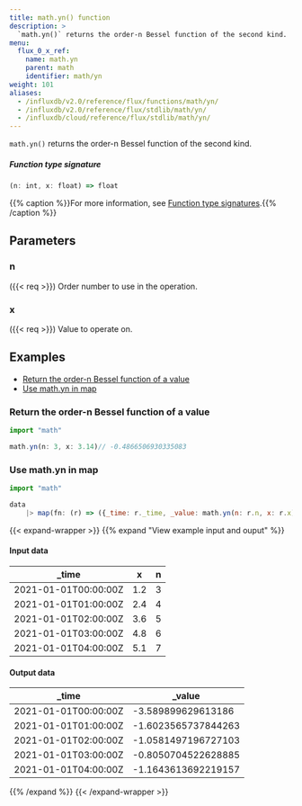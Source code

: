 ```yaml
---
title: math.yn() function
description: >
  `math.yn()` returns the order-n Bessel function of the second kind.
menu:
  flux_0_x_ref:
    name: math.yn
    parent: math
    identifier: math/yn
weight: 101
aliases:
  - /influxdb/v2.0/reference/flux/functions/math/yn/
  - /influxdb/v2.0/reference/flux/stdlib/math/yn/
  - /influxdb/cloud/reference/flux/stdlib/math/yn/
---
```


<!------------------------------------------------------------------------------

IMPORTANT: This page was generated from comments in the Flux source code. Any
edits made directly to this page will be overwritten the next time the
documentation is generated. 

To make updates to this documentation, update the function comments above the
function definition in the Flux source code:

https://github.com/influxdata/flux/blob/master/stdlib/math/math.flux#L2313-L2313

Contributing to Flux: https://github.com/influxdata/flux#contributing
Fluxdoc syntax: https://github.com/influxdata/flux/blob/master/docs/fluxdoc.md

------------------------------------------------------------------------------->

`math.yn()` returns the order-n Bessel function of the second kind.



##### Function type signature

```js
(n: int, x: float) => float
```

{{% caption %}}For more information, see [Function type signatures](/flux/v0.x/function-type-signatures/).{{% /caption %}}

## Parameters

### n
({{< req >}})
Order number to use in the operation.



### x
({{< req >}})
Value to operate on.




## Examples

- [Return the order-n Bessel function of a value](#return-the-order-n-bessel-function-of-a-value)
- [Use math.yn in map](#use-mathyn-in-map)

### Return the order-n Bessel function of a value

```js
import "math"

math.yn(n: 3, x: 3.14)// -0.4866506930335083


```


### Use math.yn in map

```js
import "math"

data
    |> map(fn: (r) => ({_time: r._time, _value: math.yn(n: r.n, x: r.x)}))

```

{{< expand-wrapper >}}
{{% expand "View example input and ouput" %}}

#### Input data

| _time                | x   | n  |
| -------------------- | --- | -- |
| 2021-01-01T00:00:00Z | 1.2 | 3  |
| 2021-01-01T01:00:00Z | 2.4 | 4  |
| 2021-01-01T02:00:00Z | 3.6 | 5  |
| 2021-01-01T03:00:00Z | 4.8 | 6  |
| 2021-01-01T04:00:00Z | 5.1 | 7  |


#### Output data

| _time                | _value              |
| -------------------- | ------------------- |
| 2021-01-01T00:00:00Z | -3.589899629613186  |
| 2021-01-01T01:00:00Z | -1.6023565737844263 |
| 2021-01-01T02:00:00Z | -1.0581497196727103 |
| 2021-01-01T03:00:00Z | -0.8050704522628885 |
| 2021-01-01T04:00:00Z | -1.1643613692219157 |

{{% /expand %}}
{{< /expand-wrapper >}}
